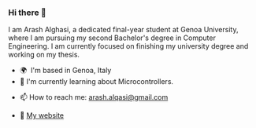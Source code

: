 ### Hi there 👋

I am Arash Alghasi, a dedicated final-year student at Genoa University, where I am pursuing my second Bachelor's degree in Computer Engineering.
I am currently focused on finishing my university degree and working on my thesis.

* 🌍  I'm based in Genoa, Italy
* 🔭 I'm currently learning about Microcontrollers.
- 📫 How to reach me: arash.alqasi@gmail.com
* 🏡 [My website](https://cv.arashalghasi.me)
